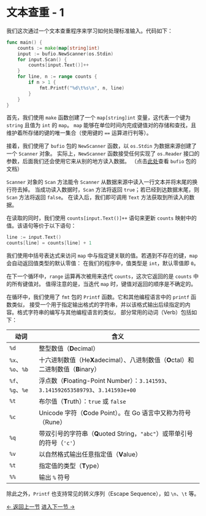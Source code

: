 # 文本查重 - 1

我们这次通过一个文本查重程序来学习如何处理标准输入。代码如下：

```go
func main() {
	counts := make(map[string]int)
	input := bufio.NewScanner(os.Stdin)
	for input.Scan() {
		counts[input.Text()]++
	}
	for line, n := range counts {
		if n > 1 {
			fmt.Printf("%d\t%s\n", n, line)
		}
	}
}
```

首先，我们使用 `make` 函数创建了一个 `map[string]int` 变量，这代表一个键为 `string` 且值为 `int` 的 `map`。
`map` 能够在单位时间内完成键值对的存储和查找，且维护着所存储的键的唯一集合（使用键的 `==` 运算进行判等）。

接着，我们使用了 `bufio` 包的 `NewScanner` 函数，以 `os.Stdin` 为数据来源创建了一个 `Scanner` 对象。
实际上，`NewScanner` 函数接受任何实现了 `os.Reader` 接口的参数，后面我们还会使用它来从别的地方读入数据。
（点击[此处](https://golang.org/pkg/bufio/)查看 `bufio` 包的文档）

`Scanner` 对象的 `Scan` 方法能令 `Scanner` 从数据来源中读入一行文本并将末尾的换行符去掉。
当成功读入数据时，`Scan` 方法将返回 `true`；若已经到达数据末尾，则 `Scan` 方法将返回 `false`。
在读入后，我们即可调用 `Text` 方法获取到所读入的数据。

在读取的同时，我们使用 `counts[input.Text()]++` 语句来更新 `counts` 映射中的值。该语句等价于以下语句：

```go
line := input.Text()
counts[line] = counts[line] + 1
```

我们使用中括号表达式来访问 `map` 中与指定键关联的值。若遇到不存在的键，`map` 会自动返回值类型的默认零值：
在我们的程序中，值类型是 `int`，默认零值即 `0`。

在下一个循环中，`range` 运算再次被用来迭代 `counts`，这次它返回的是 `counts` 中的所有键值对。
值得注意的是，当迭代 `map` 时，键值对返回的顺序是不确定的。

在循环中，我们使用了 `fmt` 包的 `Printf` 函数。它和其他编程语言中的 `printf` 函数类似，
接受一个用于指定输出格式的字符串，并以该格式输出后续指定的内容。格式字符串的编写与其他编程语言的类似，
部分常用的动词（Verb）包括如下：

| 动词 | 含义 |
| --- | --- |
| `%d` | 整型数值（**D**ecimal） |
| `%x`、`%o`、`%b` | 十六进制数值（He**X**adecimal）、八进制数值（**O**ctal）和二进制数值（**B**inary） |
| `%f`、`%g`、`%e` | 浮点数（**F**loating-Point Number）：`3.141593`、`3.141592653589793`、`3.141593e+00` |
| `%t` | 布尔值（**T**ruth）：`true` 或 `false` |
| `%c` | Unicode 字符（**C**ode Point）。在 Go 语言中又称为符号（Rune） |
| `%q` | 带双引号的字符串（**Q**uoted String，`"abc"`）或带单引号的符号（`'c'`） |
| `%v` | 以自然格式输出任意指定值（**V**alue） |
| `%t` | 指定值的类型（**T**ype） |
| `%%` | 输出 `%` 符号 |

除此之外，`Printf` 也支持常见的转义序列（Escape Sequence），如 `\n`、`\t` 等。

[<- 返回上一节](join/README.md) [进入下一节 ->](dup2.md) 
